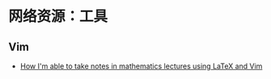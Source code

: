 # 网络资源：工具

## Vim

- [How I'm able to take notes in mathematics lectures using LaTeX and Vim][v1]

  [v1]: https://castel.dev/post/lecture-notes-1/
